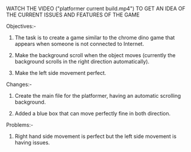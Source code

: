 WATCH THE VIDEO ("platformer current build.mp4") TO GET AN IDEA OF THE CURRENT ISSUES AND FEATURES OF THE GAME

Objectives:-

1. The task is to create a game similar to the chrome dino game that appears when someone is not connected to Internet.

2. Make the background scroll when the object moves (currently the background scrolls in the right direction automatically).

3. Make the left side movement perfect.


Changes:-

1. Create the main file for the platformer, having an automatic scrolling background. 

2. Added a blue box that can move perfectly fine in both direction.

Problems:-

1. Right hand side movement is perfect but the left side movement is having issues.
